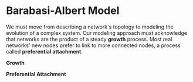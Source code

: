 # Barabasi-Albert Model
We must move from describing a network's topology to modeling the evolution of a complex system. Our modeling approach must acknowledge that networks are the product of a steady **growth** process. Most real networks' new nodes prefer to link to more connected nodes, a process called **preferential attachment**.

**Growth**

**Preferential Attachment**

